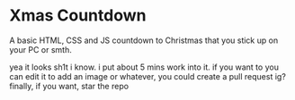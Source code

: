 # Xmas Countdown
A basic HTML, CSS and JS countdown to Christmas that you stick up on your PC or smth.

yea it looks sh1t i know. i put about 5 mins work into it.
if you want to you can edit it to add an image or whatever, you could create a pull request ig?
finally, if you want, star the repo
